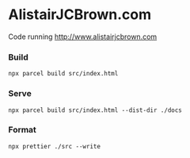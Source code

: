 # AlistairJCBrown.com

Code running http://www.alistairjcbrown.com

### Build

```
npx parcel build src/index.html
```

### Serve

```
npx parcel build src/index.html --dist-dir ./docs
```

### Format

```
npx prettier ./src --write
```
